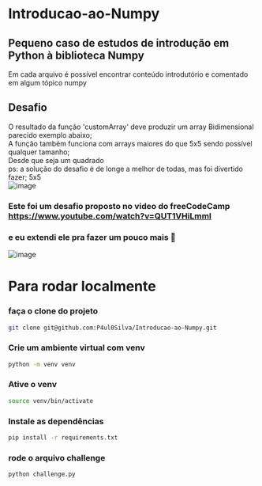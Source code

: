 # Introducao-ao-Numpy
## Pequeno caso de estudos de introdução em Python à biblioteca Numpy
Em cada arquivo é possível encontrar conteúdo introdutório e comentado em algum tópico numpy

## Desafio
O resultado da função 'customArray' deve produzir um array Bidimensional parecido exemplo abaixo; <br>
A função também funciona com arrays maiores do que 5x5 sendo possível qualquer tamanho; <br>
Desde que seja um quadrado <br>
ps: a solução do desafio é de longe a melhor de todas, mas foi divertido fazer;
5x5 <br>
![image](https://github.com/P4ul0Silva/Introducao-ao-Numpy/assets/79770252/73f9e714-c94f-4fdb-ab46-0d27576e6d73)


### Este foi um desafio proposto no video do freeCodeCamp https://www.youtube.com/watch?v=QUT1VHiLmmI
### e eu extendi ele pra fazer um pouco mais 👀
![image](https://github.com/P4ul0Silva/Introducao-ao-Numpy/assets/79770252/e28e7bc7-ff3f-4d11-8435-213f3858de21)

# Para rodar localmente

### faça o clone do projeto
```bash
git clone git@github.com:P4ul0Silva/Introducao-ao-Numpy.git
```
### Crie um ambiente virtual com venv

```bash
python -m venv venv
```
### Ative o venv
```bash
source venv/bin/activate
```
### Instale as dependências
```bash
pip install -r requirements.txt
```
### rode o arquivo challenge
```bash
python challenge.py
```
